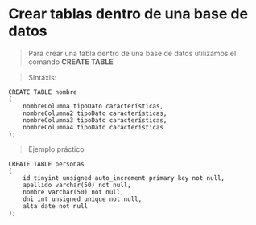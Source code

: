 # Crear tablas dentro de una base de datos

> Para crear una tabla dentro de una base de datos 
> utilizamos el comando **CREATE TABLE**

> Sintáxis: 

    CREATE TABLE nombre  
    (  
        nombreColumna tipoDato características,
        nombreColumna2 tipoDato características,
        nombreColumna3 tipoDato características,
        nombreColumna4 tipoDato características
    );


> Ejemplo práctico

    CREATE TABLE personas  
    (  
        id tinyint unsigned auto_increment primary key not null,   
        apellido varchar(50) not null,  
        nombre varchar(50) not null,  
        dni int unsigned unique not null,  
        alta date not null
    );
